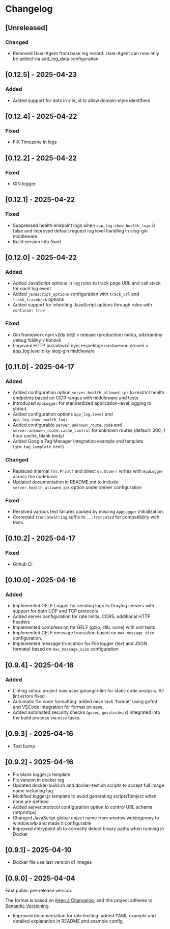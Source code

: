 # Changelog

## [Unreleased]

### Changed
- Removed User-Agent from base log record. User-Agent can now only be added via add_log_data configuration.

## [0.12.5] - 2025-04-23

### Added
- Added support for dots in site_id to allow domain-style identifiers

## [0.12.4] - 2025-04-22

### Fixed
- FIX Timezone in logs


## [0.12.2] - 2025-04-22

### Fixed
- GIN logger


## [0.12.1] - 2025-04-22

### Fixed
- Suppressed health endpoint logs when `app_log.show_health_logs` is false and improved default request log level handling in slog-gin middleware.
- Build version info fixed


## [0.12.0] - 2025-04-22

### Added
- Added JavaScript options in log rules to track page URL and call stack for each log event
- Added `javascript_options` configuration with `track_url` and `track_traceback` options
- Added support for inheriting JavaScript options through rules with `continue: true`

### Fixed
- Gin framework nyní vždy běží v release (production) módu, odstraněny debug hlášky v konzoli
- Logování HTTP požadavků nyní respektuje nastavenou úroveň v app_log.level díky slog-gin middleware


## [0.11.0] - 2025-04-17

### Added
- Added configuration option `server.health_allowed_ips` to restrict health endpoints based on CIDR ranges with middleware and tests
- Introduced `AppLogger` for standardized application-level logging to stdout.
- Added configuration options `app_log.level` and `app_log.show_health_logs`.
- Added configurable `server.unknown_route.code` and `server.unknown_route.cache_control` for unknown routes (default: 200, 1 hour cache, blank body)
- Added Google Tag Manager integration example and template (`gtm_tag_template.html`)

### Changed
- Replaced internal `fmt.Printf` and direct `os.Stderr` writes with `AppLogger` across the codebase.
- Updated documentation in README.md to include `server.health_allowed_ips` option under server configuration

### Fixed
- Resolved various test failures caused by missing `AppLogger` initialization.
- Corrected `truncateString` suffix to `...truncated` for compatibility with tests.


## [0.10.2] - 2025-04-17

### Fixed
- Github CI


## [0.10.0] - 2025-04-16

### Added
- Implemented GELF Logger for sending logs to Graylog servers with support for both UDP and TCP protocols
- Added server configuration for rate limits, CORS, additional HTTP headers
- Implemented compression for GELF (gzip, zlib, none) with unit tests
- Implemented GELF message truncation based on `max_message_size` configuration.
- Implemented message truncation for File logger (text and JSON formats) based on `max_message_size` configuration.


## [0.9.4] - 2025-04-16

### Added
- Linting setup: project now uses golangci-lint for static code analysis. All lint errors fixed.
- Automatic Go code formatting: added mise task 'format' using gofmt and VSCode integration for format on save.
- Added automated security checks (`gosec`, `govulncheck`) integrated into the build process via `mise` tasks.


## [0.9.3] - 2025-04-16

- Test bump


## [0.9.2] - 2025-04-16

- Fix blank logger.js template
- Fix version in docker log
- Updated docker-build.sh and docker-test.sh scripts to accept full image name including tag
- Modified logger.js template to avoid generating scriptsToInject when none are defined
- Added server.protocol configuration option to control URL schema (http/https)
- Changed JavaScript global object name from window.weblogproxy to window.wlp and made it configurable
- Improved entrypoint.sh to correctly detect binary paths when running in Docker


## [0.9.1] - 2025-04-10

- Docker file use last version of images


## [0.9.0] - 2025-04-04

First public pre-release version.

The format is based on [Keep a Changelog](https://keepachangelog.com/en/1.0.0/),
and this project adheres to [Semantic Versioning](https://semver.org/spec/v2.0.0.html).

- Improved documentation for rate limiting: added YAML example and detailed explanation in README and example config.
